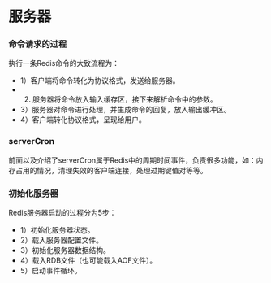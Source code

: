 # 服务器

### 命令请求的过程

  执行一条Redis命令的大致流程为：

  - 1）客户端将命令转化为协议格式，发送给服务器。
  - 2) 服务器将命令放入输入缓存区，接下来解析命令中的参数。
  - 3）服务器对命令进行处理，并生成命令的回复，放入输出缓冲区。
  - 4）客户端转化协议格式，呈现给用户。

### serverCron

  前面以及介绍了serverCron属于Redis中的周期时间事件，负责很多功能，如：内存占用的情况，清理失效的客户端连接，处理过期键值对等等。

### 初始化服务器

  Redis服务器启动的过程分为5步：

  - 1）初始化服务器状态。
  - 2）载入服务器配置文件。
  - 3）初始化服务器数据结构。
  - 4）载入RDB文件（也可能载入AOF文件）。
  - 5）启动事件循环。